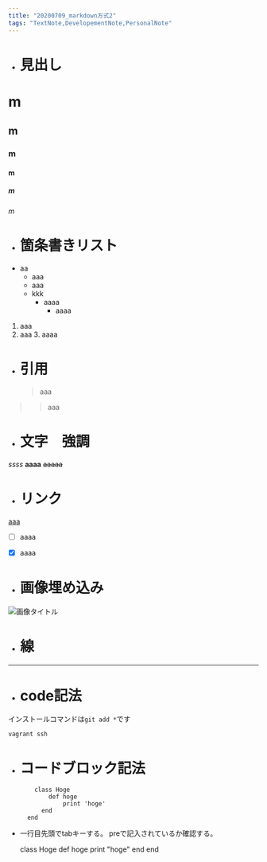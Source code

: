 ```yaml
---
title: "20200709_markdown方式2"
tags: "TextNote,DevelopementNote,PersonalNote"
---
```


-   # 見出し

# m

## m

### m

#### m

##### m

###### m

-   # 箇条書きリスト
-   aa
    -   aaa
    -   aaa
    -   kkk
        -   aaaa
            -   aaaa

1.  aaa
2.  aaa
    3.  aaaa

-   # 引用
    > aaa

> > aaa

-   # 文字　強調

_ssss_
**aaaa**
~~aaaaa~~

-   # リンク

[aaa](https://boostnote.to)

-   [ ] aaaa

-   [x] aaaa

-   # 画像埋め込み

![画像タイトル](https://sss)

-   # 線

* * *

-   # code記法

インストールコマンドは`git add *`です

`vagrant ssh`

-   # コードブロック記法

        	class Hoge
        		def hoge
          			print 'hoge'
              end
          end

-   一行目先頭でtabキーする。
    preで記入されているか確認する。

    class Hoge
     def hoge
      print "hoge"
    end
    end


